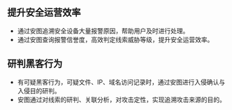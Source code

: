 ## 提升安全运营效率
   - 通过安图追溯安全设备大量报警原因，帮助用户及时进行处理。
   - 通过安图查询报警信誉度，高效判定线索威胁等级，提升安全运营效率。

## 研判黑客行为
   - 有可疑黑客行为，可疑文件、IP、域名访问记录时，通过安图进行入侵确认与入侵目的研判。
   - 安图通过对线索的研判、关联分析，对攻击定性，实现追溯攻击来源的目的。
